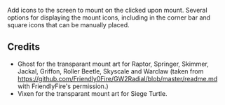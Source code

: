 Add icons to the screen to mount on the clicked upon mount.  Several options for displaying the mount icons, including in the corner bar and square icons that can be manually placed.


## Credits
- Ghost for the transparant mount art for Raptor, Springer, Skimmer, Jackal, Griffon, Roller Beetle, Skyscale and Warclaw (taken from https://github.com/Friendly0Fire/GW2Radial/blob/master/readme.md with FriendlyFire's permission.)
- Vixen for the transparant mount art for Siege Turtle.